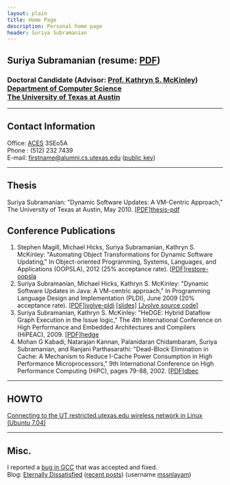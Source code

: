 ```yaml
---
layout: plain
title: Home Page
description: Personal home page
header: Suriya Subramanian
---
```

## Suriya Subramanian (resume: [PDF][PDF]<!-- [TXT][TXT]-->)
### Doctoral Candidate (Advisor: [Prof. Kathryn S. McKinley][mckinley])<br /> [Department of Computer Science][utcs] <br /> [The University of Texas at Austin][ut]

--------------------------------------------------------------

## Contact Information
Office: [ACES][aces] 3SEo5A  
Phone : (512) 232 7439  
E-mail: firstname@alumni.cs.utexas.edu ([public key][gpg])  

--------------------------------------------------------------

## Thesis
Suriya Subramanian: "Dynamic Software Updates: A VM-Centric Approach," The
University of Texas at Austin, May 2010. [[PDF]][thesis-pdf]

## Conference Publications
1. Stephen Magill, Michael Hicks, Suriya Subramanian, Kathryn S. McKinley:
"Automating Object Transformations for Dynamic Software Updating," In
Object-oriented Programming, Systems, Languages, and Applications (OOPSLA),
2012 (25% acceptance rate). [[PDF]][restore-oopsla]
2. Suriya Subramanian, Michael Hicks, Kathryn S. McKinley: "Dynamic
Software Updates in Java: A VM-centric approach," In Programming Language
Design and Implementation (PLDI), June 2009 (20% acceptance rate).
[[PDF]][jvolve-pldi] [[slides]][jvolve-pldi-slides]
[[Jvolve source code]][jvolve]
3. Suriya Subramanian, Kathryn S. McKinley: "HeDGE: Hybrid Dataflow Graph
Execution in the Issue logic," The 4th International Conference on High
Performance and Embedded Architectures and Compilers (HiPEAC), 2009. [[PDF]][hedge]
4. Mohan G Kabadi, Natarajan Kannan, Palanidaran Chidambaram, Suriya
Subramanian, and Ranjani Parthasarathi: "Dead-Block Elimination in Cache:
A Mechanism to Reduce I-Cache Power Consumption in High Performance
Microprocessors," 9th International Conference on High Performance
Computing (HiPC), pages 79-88, 2002. [[PDF]][dbec]
<!-- 5. Suriya Subramanian, Michael Hicks, Kathryn S. McKinley: "Dynamic
Software Updates in Java: A VM-centric approach," UT-Austin Computer
Science Technical Report TR-08-38. 2008. [[PDF]][tr] -->

--------------------------------------------------------------

## HOWTO
[Connecting to the UT restricted.utexas.edu wireless network in Linux (Ubuntu 7.04)][wireless]

--------------------------------------------------------------

## Misc.
I reported a [bug in GCC][gcc] that was accepted and fixed.  
Blog: [Eternally Dissatisfied][wp] ([recent posts][recent]) (username [mssnlayam][wp])

[utcs]: http://www.cs.utexas.edu
[ut]:   http://www.utexas.edu
[gpg]:  files/pubkey.asc.txt
[wireless]: UT-wireless
[wp]:   http://mssnlayam.wordpress.com
[gcc]:  http://gcc.gnu.org/bugzilla/show_bug.cgi?id=19491
[mckinley]: http://www.cs.utexas.edu/users/mckinley
[recent]: recent-posts.html
[aces]: http://www.utexas.edu/maps/main/buildings/ace.html
[PDF]: files/resume-suriya.pdf
[TXT]: files/resume-suriya.txt
[jvolve]: jvolve

<!-- papers -->

[thesis-pdf]: papers/suriya-thesis-final.pdf
[tr]:   papers/tr-08-38.pdf
[hedge]: papers/hedge.pdf
[dbec]:  papers/dbec.pdf
[jvolve-pldi]: papers/jvolve-pldi.pdf
[jvolve-pldi-slides]: papers/jvolve-pldi-slides.pdf
[restore-oopsla]: papers/oopsla-2012.pdf
